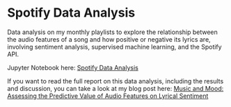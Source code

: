 # Spotify Data Analysis
Data analysis on my monthly playlists to explore the relationship between the audio features of a song and how positive or negative its lyrics are, involving sentiment analysis, supervised machine learning, and the Spotify API.

Jupyter Notebook here: [Spotify Data Analysis](Data-Analysis.ipynb)

If you want to read the full report on this data analysis, including the results and discussion, you can take a look at my blog post here: [Music and Mood: Assessing the Predictive Value of Audio Features on Lyrical Sentiment](http://rileynwong.com/blog/2018/1/3/music-and-mood-assessing-the-predictive-value-of-audio-features-on-lyrical-sentiment)
